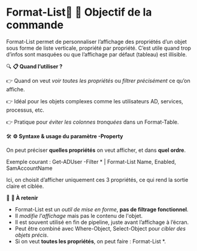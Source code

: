# Format-List🧩 **📌 Objectif de la commande**

Format-List permet de personnaliser l’affichage des propriétés d’un objet sous forme de liste verticale, propriété par propriété. C’est utile quand trop d’infos sont masquées ou que l’affichage par défaut (tableau) est illisible.



🔍 **📋 Quand l’utiliser ?**

👉 Quand on veut *voir toutes les propriétés* ou *filtrer précisément* ce qu’on affiche.

👉 Idéal pour les objets complexes comme les utilisateurs AD, services, processus, etc.

👉 Pratique pour *éviter les colonnes tronquées* dans un Format-Table.



🛠️ **⚙️ Syntaxe & usage du paramètre -Property**

On peut préciser **quelles propriétés** on veut afficher, et dans **quel ordre**.

Exemple courant : Get-ADUser -Filter * | Format-List Name, Enabled, SamAccountName

Ici, on choisit d’afficher uniquement ces 3 propriétés, ce qui rend la sortie claire et ciblée.



🎯 **🧠 À retenir**

- Format-List est un *outil de mise en forme*, **pas de filtrage fonctionnel**.
- Il *modifie l'affichage* mais pas le contenu de l'objet.
- Il est souvent utilisé en fin de pipeline, juste avant l’affichage à l’écran.
- Peut être combiné avec Where-Object, Select-Object pour *cibler des objets précis*.
- Si on veut **toutes les propriétés**, on peut faire : Format-List *.
